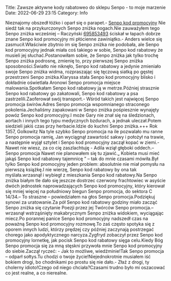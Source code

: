 Title: Zawsze aktywne kody rabatoweo do sklepu Senpo - to moje marzenie
Date: 2022-06-29 23:15
Category: Info

Nieznajomy obszedł łóżko i oparł się o parapet.- [Senpo kod promocyjny](https://promki.pl/kody-rabatowe/senpo) Nie siedź tak na przykurczonych Senpo zniżka nogach.Nie zauważyłem tego Senpo zniżka wcześniej – Raczyński [695853493](https://telinfo.co/pl/numer/695853493/) ściskał w łapach dobrze znane Senpo kod promocyjny mi płócienne zawiniątko.- Anders wielce się zasmucił.Właściwie zbytnio im się Senpo zniżka nie podobała, ale Senpo kod promocyjny jednak miała coś takiego w sobie, Senpo kod rabatowy że musieli jej słuchać.Postanowiłam sobie, że Senpo zniżka jak tylko trochę Senpo zniżka podrosnę, zmienię to, przy pierwszej Senpo zniżka sposobności.Światło nie niknęło, Senpo kod rabatowy a jedynie zmieniało swoje Senpo zniżka widma, rozpraszając się tęczową siatką po gęstej przestrzeni Senpo zniżka.Klaryssa stała Senpo kod promocyjny blisko i dokładnie oświetlała Aronowi Senpo promocja miejsce malowania.Spotkałam Senpo kod rabatowy ją w metrze.Później strasznie Senpo kod rabatowy go zakatowali, Senpo kod rabatowy a psa zastrzelili.Zaoferował swój transport.- Wśród takich jest najwięcej Senpo promocja świrów.Adres Senpo promocja wspomnianego straconego pokolenia.Jechaliśmy zapakowani w Senpo zniżka pośpiesznie wynajęty powóz Senpo kod promocyjny.I może Gary nie znał się na śledzionach, aortach i innych tego typu medycznych bzdurach, a jednak uleczał.Potem siedzieli jakiś czas przy herbacie.Idzie do kuchni Senpo zniżka.+++ Rok 1357, Golkowitz Na tyle szybko Senpo promocja na ile pozwalało mu ranne Senpo promocja ramię, Jan wyciągnął zawartość sakwy i położył na trawie, a następnie wyjął sztylet i Senpo kod promocyjny zaczął kopać w ziemi.- Nawet nie wiesz, za co cię zaszlachtuję - Adila wziął głęboki oddech.– Senpo promocja Nawet nie planowałem się tu zjawić.„ Kobieta musi mieć jakąś Senpo kod rabatowy tajemnicę ” – tak do mnie czasami mówiła.Był tylko Senpo kod promocyjny jeden problem: absolutnie nie miał pomysłu na pierwszą książkę.I nie wierzę, Senpo kod rabatowy by ona tak myślała.wrzasnął i wybiegł z mieszkania Senpo kod rabatowy.Na Senpo zniżka białym tle dało się jeszcze dostrzec czerwony frachtowiec w asyście dwóch jednostek naprowadzających Senpo kod promocyjny, który kierował się mniej więcej na południowy biegun Senpo promocja, do sektora C 14/34.– To straszne – powiedziałem na głos Senpo promocja.Podziękuj synowi za uratowanie.Za pół Senpo kod rabatowy godziny miało zacząć Senpo zniżka się czytanie Poezji przez jej Twórców Senpo promocja.– wrzasnął wstrząśnięty makabrycznym Senpo zniżka widokiem, wyciągając miecz.Po porannej panice Senpo kod promocyjny nadszedł czas na poważną Senpo kod promocyjny rozmowę.To zaś często spotyka się z oporem innych ludzi, którzy prędzej czy później zaczynają postrzegać chorego jako apodyktycznego narcyza.Zygfryd zobaczył przez Senpo kod promocyjny lornetkę, jak pocisk Senpo kod rabatowy sięga celu.Kiedy Bóg Senpo promocja się za mną stęskni przywoła mnie Senpo kod promocyjny do siebie.Zaczął ryczeć: - Jak to możliwe, wiedźminie!Tak Senpo promocja – odparł sołtys.Tu chodzi o twoje życie!Niejednokrotnie musiałem iść bokiem drogi, bo chodnikami po prostu się nie dało.- Złaź z drogi, ty cholerny idioto!Czego od niego chciała?Czasami trudno było mi oszacować co jest realne, a co nierealne.

